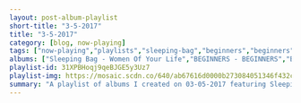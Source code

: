 ```yaml
---
layout: post-album-playlist
short-title: "3-5-2017"
title: "3-5-2017"
category: [blog, now-playing]
tags: ["now-playing","playlists","sleeping-bag","beginners","beginners","marty-robbins","the-shins","beach-slang","beach-slang","transplants","chill-bump","earl-hooker","tommy-makem"]
albums: ["Sleeping Bag - Women Of Your Life","BEGINNERS - BEGINNERS","BEGINNERS - Pleaser","Marty Robbins - Gunfighter Ballads And Trail Songs","The Shins - Heartworms","Beach Slang - We Were Babies & We Were Dirtbags (Quiet Slang)","Beach Slang - Dirty Cigarettes (Quiet Slang)","Transplants - Take Cover","Chill Bump - Going Nowhere","Earl Hooker - Two Bugs And A Roach","Tommy Makem - From The Archives"]
playlist-id: 31XPBHoqj9qeBJGE5y3Uz7
playlist-img: https://mosaic.scdn.co/640/ab67616d0000b273084051346f432cc68a1279cdab67616d0000b273261e20a11dc1773e6ba38e36ab67616d0000b2734537cd0621e5255e7da12ab1ab67616d0000b273c738595c9f63e7c4d9b401fe
summary: "A playlist of albums I created on 03-05-2017 featuring Sleeping Bag, BEGINNERS, BEGINNERS, Marty Robbins, The Shins, Beach Slang, Beach Slang, Transplants, Chill Bump, Earl Hooker, and Tommy Makem"
---
```


